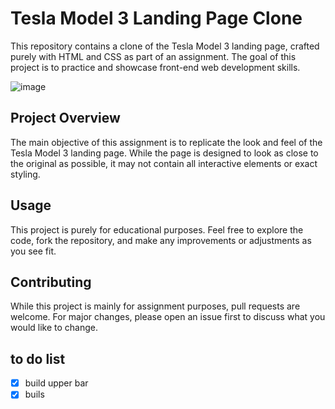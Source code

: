 # Tesla Model 3 Landing Page Clone

This repository contains a clone of the Tesla Model 3 landing page, crafted purely with HTML and CSS as part of an assignment. The goal of this project is to practice and showcase front-end web development skills.

![image](https://www.topgear.com/sites/default/files/2023/09/6%20Tesla%20Model%203.jpg?w=976&h=549)

## Project Overview

The main objective of this assignment is to replicate the look and feel of the Tesla Model 3 landing page. While the page is designed to look as close to the original as possible, it may not contain all interactive elements or exact styling.

## Usage

This project is purely for educational purposes. Feel free to explore the code, fork the repository, and make any improvements or adjustments as you see fit.

## Contributing

While this project is mainly for assignment purposes, pull requests are welcome. For major changes, please open an issue first to discuss what you would like to change.

## to do list
- [X] build upper bar
- [X] buils
